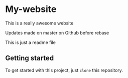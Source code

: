 # My-website

This is a really awesome website

Updates made on master on Github before rebase


This is just a readme file


## Getting started
 To get started with this project, just `clone` this repository.
